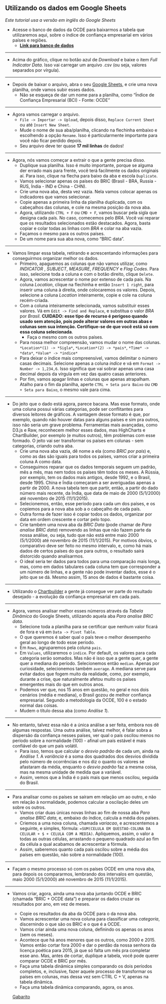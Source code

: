 ## Utilizando os dados em Google Sheets

*Este tutorial usa a versão em inglês do Google Sheets*

* Acesse o banco de dados da OCDE para baixarmos a tabela que utilizaremos aqui, sobre o índice de confiança empresarial em vários países e regiões.
	* **[Link para banco de dados](https://data.oecd.org/leadind/business-confidence-index-bci.htm)**  
___
* Acima do gráfico, clique no botão azul de *Download* e baixe o item *Full Indicator Data*. Isso vai carregar um arquivo .csv (ou seja, valores separados por vírgula).   
___
* Depois de baixar o arquivo, abra o seu [Google Sheets](https://docs.google.com/spreadsheets), e crie uma nova planilha, onde vamos subir esses dados.   
	* Não se esqueça de dar um nome para a planilha, como “Índice de Confiança Empresarial (BCI) - Fonte: OCDE”  
___
* Agora vamos carregar o arquivo.
	* `File -> Importar -> Upload`, depois disso, `Replace Current Sheet` ou até `Insert New Sheet`.
	* Mude o nome de sua aba/planilha, clicando na flechinha embaixo e escolhendo a opção `Rename`. Isso é particularmente importante para você não ficar perdido depois.
	* Seu arquivo deve ter quase **17 mil linhas** de dados!  
___
* Agora, nós vamos começar a extrair o que a gente precisa disso.
	* Duplique sua planilha. Isso é muito importante, porque se alguma der errado mais para frente, você terá facilmente os dados originais aí. Para isso, clique na flecha para baixo da aba e escola `Duplicate`.
	* Vamos selecionar apenas os países do BRIC (Brasil - BRA, Russia - RUS, Índia - IND e China - CHN).
	* Crie uma nova aba, desta vez vazia. Nela vamos colocar apenas os indicadores que vamos selecionar.
	* Copie apenas a primeira linha da planilha duplicada, com os cabeçalhos das colunas, e cole na mesma posição da nova aba.
	* Agora, utilizando `CTRL + F` ou `CMD + F`, vamos buscar pela sigla que designa cada país. No caso, comecemos pelo *BRA*. Você vai reparar que os resultados selecionados estão destacados. Agora, basta copiar e colar todas as linhas com *BRA* e colar na aba vazia.
	* Façamos o mesmo para os outros países.
	* De um nome para sua aba nova, como “BRIC data”.  
___
* Vamos limpar essa tabela, retirando e acrescentando informações para conseguirmos organizar melhor os dados.
	* Primeiro, apaguemos as colunas que não vamos utilizar, como *INDICATOR*	, *SUBJECT*, *MEASURE*, *FREQUENCY* e *Flag Codes*. Para isso, selecione toda a coluna e com o botão direito, clique `Delete`. 
	* Agora, vamos acrescentar o nome por extenso de cada país. Na coluna *Location*, clique na flechinha e então `Insert 1 right`, para inserir uma coluna à direita, onde colocaremos os valores. Depois, selecione a coluna *Location* inteiramente, copie e cole na coluna recém-criada.
	* Com a coluna inteiramente selecionada, vamos substituir esses valores. Vá em `Edit -> Find and Replace`, e substitua o valor *BRA* por *Brasil*. **CUIDADO: esse tipo de recurso é perigoso quando usado sem atenção, pois pode alterar valores em outras abas e colunas sem sua intenção. Certifique-se de que você está só com essa coluna selecionada**.
		* Faça o mesmo com os outros países.
	* Para nossa melhor compreensão, vamos mudar o nome das colunas. `*Location*(1) -> *Sigla*`, `*Location*(2) -> *pais*`, `*Time* -> *data*`, `*Value* -> *indice*`
	* Para deixar o índice mais compreensível, vamos delimitar o número casas decimais. Selecione apenas a coluna *indice* e vá em `Format -> Number -> 1,234,6`. Isso significa que vai sobrar apenas uma casa decimal depois da vírgula em vez das quatro casas anteriores.  
	* Por fim, vamos apagar linhas e colunas que apenas atrapalham. Atalho para o fim da planilha, aperte `CTRL + Seta para Baixo` ou `CMD + Seta para Baixo`, o mesmo vale para cima.
___

* Do jeito que o dado está agora, parece bacana. Mas esse formato, onde uma coluna possui várias categorias, pode ser conflitantes para diversos leitores de gráficos. A vantagem desse formato é que, por exemplo, quando não houver datas para alguns países e sim pra outros, isso não seria um grave problema. Ferramentas mais avançadas, como D3.js e Raw, reconhecem melhor esses dados, mas HighCharts e ChartBuilder, por exemplo (e muitos outros), têm problemas com esse formado. O jeito vai ser transformar os países em colunas - sem categorias, criando outra aba.
	* Crie uma nova aba vazia, dê nome a ela (como *BRIC por país*) e, como as das são iguais para todos os países, vamos criar a primeira coluna A como data. 
	* Conseguimos reparar que os dados temporais seguem um padrão, mês a mês, mas nem todos os países têm todos os meses. A Rússia, por exemplo, tem os dados mais antigos, desde 1992, e o Brasil, desde 1995. China e Índia começaram a ser averiguadas apenas a partir de 2000. A nova tabela tem que partir, então, a partir do dado número mais recente, da Índia, que data de maio de 2000 (5/1/2000) até novembro de 2015 (11/1/2015).    
	* Selecionemos, então, esse período para cada um dos países, e os copiemos para a nova aba sob a o cabeçalho de cada país.
	* Outra forma de fazer isso é copiar todos os dados, organizar por data em ordem crescente e cortar pelo topo.
	* Crie também uma nova aba da *BRIC Data* (pode chamar de *Para analise BRIC data*) removendo as linhas que não fazem parte da nossa análise, ou seja, tudo que não está entre maio 2000 (5/1/2000) até novembro de 2015 (11/1/2015). Por motivos óbvios, o comparativo deve ser feito no mesmo intervalo, e, como há mais dados de certos países do que para outros, o resultado sairá distorcido quando analisarmos.   
	* O ideal seria ter dados para todos para uma comparação mais longa, mas, como em dados tabulares cada coluna tem que corresponder a um número de linhas, e a gente não pode inventar dados, esse é o jeito que se dá. Mesmo assim, 15 anos de dados é bastante coisa.    
___
* Utilizando o [Chartbuilder](http://voltdatalab.github.io/chartbuilder-volt/build/index.html) a gente já consegue ver parte do resultado desejado - a evolução da confiança empresarial em cada país.  
___
* Agora, vamos analisar melhor esses números através da *Tabela Dinâmica* do Google Sheets, utilizando aquela aba *Para analise BRIC data*.
	* Selecione toda a planilha para se certificar que nenhum valor ficará de fora e vá em `Data -> Pivot Table`. 
	* O que queremos é saber qual o país teve o melhor desempenho geral ao longo de todo esse período.
	* Em `Rows`, agruparemos pela coluna `pais`.
	* Em `Values`, utilizaremos o `indice`. Por default, os valores para cada categoria serão somados. Mas não é isso que a gente quer, a gente quer a mediana do período. Selecionemos então `median`. Apenas por curiosidade, selecionemos também `average`. A mediana serve para evitar dados que fogem muito da realidade, como, por exemplo, durante a crise, que naturalmente afetou muito os países emergentes mais do que em outros anos. 
	* Podemos ver que, nos 15 anos em questão, no geral e nos dois cenários (média e mediana), o Brasil gozou de melhor confiança empresarial. Segundo a metodologia da OCDE, 100 é o estado normal das coisas.
	* Mudem o título dessa aba (como *Análise 1*).  
___
* No entanto, talvez essa não é a única análise a ser feita, embora nos dê algumas respostas. Uma outra análise, talvez melhor, é falar sobra a dispersão da confiança nesses países, ver qual o país oscilou menos no período sobre a normalidade (100) - afinal um país estável é mais confiável do que um país volátil. 
	* Para isso, temos que calcular o *desvio padrão* de cada um, ainda na *Análise 1*. A *variância* é a soma dos quadrados dos desvios dividida pelo número de ocorrências e nos diz o quanto os valores se afastaram da média, enquanto o *desvio padrão* faz a mesma coisa, mas na mesma unidade de medida que a variável.
	* Assim, vemos que a Índia é o país mais que menos oscilou, seguida do Brasil.  
___
* Para analisar como os países se saíram em relação um ao outro, e não em relação à normalidade, podemos calcular a oscilação deles um sobre os outros.  
	* Vamos criar duas únicas novas linhas ao fim de nossa aba *Para analise BRIC data*, e, embaixo do índice, calcula a média dos países. 
	* Criemos a uma nova coluna, chamada *variacao*, e acrescentemos a seguinte, e simples, fórmula: `=SUM(CELULA EM QUESTAO-COLUNA DA CELULAR + $ + CELULA COM A MEDIA)`. Apliquemos, assim, o valor a todas as outras células, arrastando o pequeno quadrado azul ao fim da célula a qual acabamos de acrescentar a fórmula.
	* Assim, saberemos quanto cada país oscilou sobre a média dos países em questão, não sobre a normalidade (100).
___

* Façam o mesmo processo só com os países OCDE em uma nova aba, para depois os compararmos, lembrando dos intervalos em questão, maio 2000 (5/1/2000) até novembro de 2015 (11/1/2015).

___

* Vamos criar, agora, ainda uma nova aba juntando OCDE e BRIC (chamada “BRIC + OCDE data”) e preparar os dados cruzar os resultados por ano, em vez de meses.
	* Copie os resultados da aba da OCDE para o da nova aba. 
	* Vamos acrescentar uma nova coluna para classificar uma *categoria*, discernindo o que são os BRIC e o que é a OCDE. 
	* Vamos criar ainda uma nova coluna, definindo os apenas os anos (sem os meses).
	* Acontece que há anos menores que os outros, como 2000 e 2015. Vamos então cortar fora 2000 e dar o perdão da nossa senhora da licença poética para 2015, já que só falta um mês pra completar esse ano. Mas, antes de cortar, duplique a tabela, você pode querer comparar OCDE e BRIC por mês. 
	* Faça uma tabela dinâmica simples comparando os dois períodos completos, e, inclusive, fazer aquele processo de transformar os países em colunas, mas dessa vez sem CTRL C + V, apenas na tabela dinâmica.
	* Faça uma tabela dinâmica comparando, agora, os anos.

	[Gabarito](https://docs.google.com/spreadsheets/d/1izD5mC5R4mj_ZmxstPfVov3j4F10UelWy0_lixjzcZU/edit?usp=sharing)
